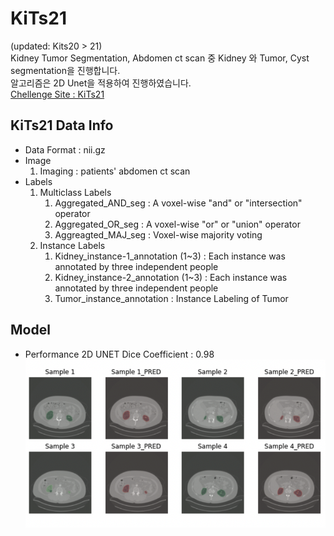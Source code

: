 # KiTs21   
(updated: Kits20 > 21)  
Kidney Tumor Segmentation, Abdomen ct scan 중 Kidney 와 Tumor, Cyst segmentation을 진행합니다.  
알고리즘은 2D Unet을 적용하여 진행하였습니다.  
[Chellenge Site : KiTs21](https://kits21.kits-challenge.org/)

## KiTs21 Data Info  
- Data Format : nii.gz  
- Image  
    1. Imaging : patients' abdomen ct scan
- Labels
    1. Multiclass Labels
        1. Aggregated_AND_seg : A voxel-wise "and" or "intersection" operator
        2. Aggregated_OR_seg : A voxel-wise "or" or "union" operator
        3. Aggreagted_MAJ_seg : Voxel-wise majority voting
    2. Instance Labels
        1. Kidney_instance-1_annotation (1~3) : Each instance was annotated by three independent people
        2. Kidney_instance-2_annotation (1~3) : Each instance was annotated by three independent people
        3. Tumor_instance_annotation : Instance Labeling of Tumor

## Model
- Performance
    2D UNET Dice Coefficient : 0.98
    ![image.png](./image.png)
    
